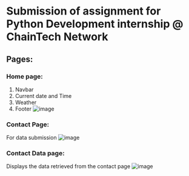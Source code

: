 # Submission of assignment for Python Development internship @ ChainTech Network

## Pages:

### Home page:
1. Navbar
2. Current date and Time
3. Weather 
4. Footer
![image](https://github.com/krishna-exe/Assignment-PR-PYTHONIIP01909/assets/63543817/a1509207-e81e-4ac6-9259-3d2a07876033)

### Contact Page:
For data submission
![image](https://github.com/krishna-exe/Assignment-PR-PYTHONIIP01909/assets/63543817/5782573c-2dea-4dde-ad9e-6b5a811bd278)

### Contact Data page:
Displays the data retrieved from the contact page 
![image](https://github.com/krishna-exe/Assignment-PR-PYTHONIIP01909/assets/63543817/8a65e663-fbf1-4c1b-82dc-5a2607992ddd)

